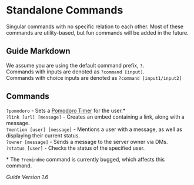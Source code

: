 # Standalone Commands
Singular commands with no specific relation to each other. Most of these commands are utility-based, but fun commands will be added in the future.

## Guide Markdown
We assume you are using the default command prefix, `?`.  
Commands with inputs are denoted as `?command [input]`.  
Commands with choice inputs are denoted as `?command [input1/input2]`

## Commands
`?pomodoro` - Sets a [Pomodoro Timer](https://francescocirillo.com/pages/pomodoro-technique) for the user.\*  
`?link [url] [message]` - Creates an embed containing a link, along with a message.  
`?mention [user] [message]` - Mentions a user with a message, as well as displaying their current status.  
`?owner [message]` - Sends a message to the server owner via DMs.  
`?status [user]` - Checks the status of the specified user.  

\* The ``?remindme`` command is currently bugged, which affects this command.

*Guide Version 1.6*
